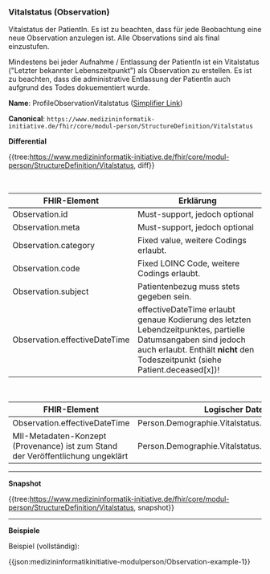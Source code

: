 ### Vitalstatus (Observation)

Vitalstatus der PatientIn. Es ist zu beachten, dass für jede Beobachtung eine neue Observation anzulegen ist. Alle Observations sind als final einzustufen.

Mindestens bei jeder Aufnahme / Entlassung der PatientIn ist ein Vitalstatus ("Letzter bekannter Lebenszeitpunkt") als Observation zu erstellen. Es ist zu beachten, dass die administrative Entlassung der PatientIn auch aufgrund des Todes dokuementiert wurde.  

**Name**: ProfileObservationVitalstatus ([Simplifier Link](https://simplifier.net/resolve?canonical=https://www.medizininformatik-initiative.de/fhir/core/modul-person/StructureDefinition/Vitalstatus@1.0.15))

**Canonical**: ```https://www.medizininformatik-initiative.de/fhir/core/modul-person/StructureDefinition/Vitalstatus```

**Differential**

{{tree:https://www.medizininformatik-initiative.de/fhir/core/modul-person/StructureDefinition/Vitalstatus, diff}}

<br>

| FHIR-Element | Erklärung |
|--------------|-----------|
| Observation.id      | Must-support, jedoch optional       |
| Observation.meta       | Must-support, jedoch optional         |
| Observation.category       | Fixed value, weitere Codings erlaubt.         |
| Observation.code       | Fixed LOINC Code, weitere Codings erlaubt.        |
| Observation.subject       | Patientenbezug muss stets gegeben sein.         |
| Observation.effectiveDateTime       | effectiveDateTime erlaubt genaue Kodierung des letzten Lebendzeitpunktes, partielle Datumsangaben sind jedoch auch erlaubt. Enthält **nicht** den Todeszeitpunkt (siehe Patient.deceased[x])! |

<br>

| FHIR-Element | Logischer Datensatz |
|--------------|-----------|
| Observation.effectiveDateTime      | Person.Demographie.Vitalstatus.LetzterLebendzeitpunkt |
| MII-Metadaten-Konzept (Provenance) ist zum Stand der Veröffentlichung ungeklärt    | Person.Demographie.Vitalstatus.Informationsquelle |

---

**Snapshot**

{{tree:https://www.medizininformatik-initiative.de/fhir/core/modul-person/StructureDefinition/Vitalstatus, snapshot}}

---

**Beispiele**

Beispiel (vollständig):

{{json:medizininformatikinitiative-modulperson/Observation-example-1}}
